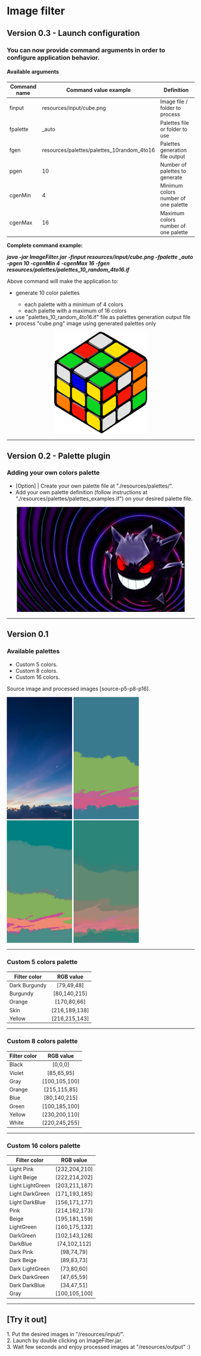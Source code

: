 # Image filter

<h2><b>Version 0.3 - Launch configuration</h2></b>

<h3>You can now provide command arguments in order to configure application behavior.</h3>
<h4>Available arguments</h4>

| Command name      | Command value example                      | Definition                           |
| ----------------- | -----------------------------------------  |------------------------------------- |
| finput            | resources/input/cube.png                   | Image file / folder to process       |
| fpalette          | _auto                                      | Palettes file or folder to use       |
| fgen              | resources/palettes/palettes_10random_4to16 | Palettes generation file output      |
| pgen              | 10                                         | Number of palettes to generate       |
| cgenMin           | 4                                          | Minimum colors number of one palette |
| cgenMax           | 16                                         | Maximum colors number of one palette |

<b>Complete command example:</b><br>

<i><b>java -jar ImageFilter.jar -finput resources/input/cube.png -fpalette _auto -pgen 10 -cgenMin 4 -cgenMax 16 -fgen resources/palettes/palettes_10_random_4to16.if</i></b>

Above command will make the application to:
<ul>
    <li>generate 10 color palettes</li>
        <ul>
            <li>each palette with a minimum of 4 colors</li>
            <li>each palette with a maximum of 16 colors</li>
        </ul>
    <li>use "palettes_10_random_4to16.if" file as palettes generation output file</li>
    <li>process "cube.png" image using generated palettes only</li>
</ul>

<p align="center">
    <img src="resources/examples/cube_random_4-16colors.gif" width="250"/>
</p>

---------------------------------------

<h2><b>Version 0.2 - Palette plugin</h2></b>

<h3>Adding your own colors palette</h3>
<ul>
    <li>[Option] | Create your own palette file at "./resources/palettes/".</li>
    <li>Add your own palette definition (follow instructions at "./resources/palettes/palettes_examples.if") on your desired palette file.</li>
</ul>

<p align="center">
    <img src="resources/examples/ectoplasma_random_256-512colors.gif" width="450"/>
</p>

---------------------------------------

<h2><b>Version 0.1</h2></b>

<h3>Available palettes</h3>
<ul>
    <li>Custom 5 colors.</li>
    <li>Custom 8 colors.</li>
    <li>Custom 16 colors.</li>
</ul>

Source image and processed images [source-p5-p8-p16].<br>
<p float="left">
    <img src="resources/examples/sourceInputExample.jpg" width="175"/>
    <img src="resources/examples/processed5colorsExample.jpg" width="175"/>
    <img src="resources/examples/processed8colorsExample.jpg" width="175"/>
    <img src="resources/examples/processed16colorsExample.jpg" width="175"/>
</p>

---------------------------------------

<h3>Custom 5 colors palette</h3>

| Filter color     | RGB value  |
| ------------- |:-------------:|
| Dark Burgundy | [79,49,48]    |
| Burgundy      | [80,140,215]  |
| Orange        | [170,80,66]   |
| Skin          | [216,189,138] |
| Yellow        | [216,215,143] |

---------------------------------------

<h3>Custom 8 colors palette</h3>

| Filter color     | RGB value  |
| ------------- |:-------------:|
| Black       | [0,0,0]         |
| Violet      | [85,65,95]      |
| Gray        | [100,105,100]   |
| Orange      | [215,115,85]    |
| Blue        | [80,140,215]    |
| Green       | [100,185,100]   |
| Yellow      | [230,200,110]   |
| White       | [220,245,255]   |

---------------------------------------

<h3>Custom 16 colors palette</h3>

| Filter color     | RGB value  |
| ------------- |:-------------:|
| Light Pink            | [232,204,210]   |
| Light Beige           | [222,214,202]   |
| Light LightGreen      | [203,211,187]   |
| Light DarkGreen       | [171,193,185]   |
| Light DarkBlue        | [156,171,177]   |
| Pink                  | [214,162,173]   |
| Beige                 | [195,181,159]   |
| LightGreen            | [160,175,132]   |
| DarkGreen             | [102,143,128]   |
| DarkBlue              | [74,102,112]    |
| Dark Pink             | [98,74,79]      |
| Dark Beige            | [89,83,73]      |
| Dark LightGreen       | [73,80,60]      |
| Dark DarkGreen        | [47,65,59]      |
| Dark DarkBlue         | [34,47,51]      |
| Gray                  | [100,105,100]   |

---------------------------------------

<h2>[Try it out]</h2>
    1. Put the desired images in "/resources/input/".<br>
    2. Launch by double clicking on ImageFilter.jar.<br>
3. Wait few seconds and enjoy processed images at "/resources/output" :)
